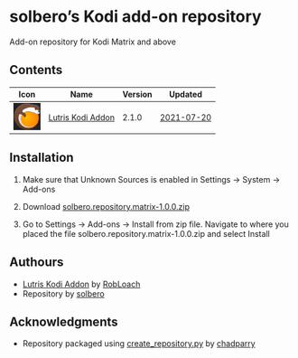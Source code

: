 # solbero’s Kodi add-on repository

Add-on repository for Kodi Matrix and above

## Contents

|Icon|Name|Version|Updated|
|---|---|---|---|
|<img src="https://raw.githubusercontent.com/RobLoach/lutris-kodi-addon/master/resources/icon.png" width="48">|[Lutris Kodi Addon](https://github.com/RobLoach/lutris-kodi-addon)|2.1.0|[2021-07-20](https://github.com/solbero/repository.solbero.matrix/raw/master/plugin.lutris/changelog-2.1.0.txt)

## Installation

1. Make sure that Unknown Sources is enabled in Settings → System → Add-ons

2. Download [solbero.repository.matrix-1.0.0.zip](https://github.com/solbero/repository.solbero.matrix/raw/master/repository.solbero.matrix/repository.solbero.matrix-1.0.0.zip)

3. Go to Settings → Add-ons → Install from zip file. Navigate to where you placed the file solbero.repository.matrix-1.0.0.zip and select Install

## Authours
* [Lutris Kodi Addon](https://github.com/RobLoach/lutris-kodi-addon) by [RobLoach](https://github.com/RobLoach)
* Repository by [solbero](https://github.com/solbero)

## Acknowledgments
* Repository packaged using [create_repository.py](https://github.com/chadparry/kodi-repository.chad.parry.org/blob/master/tools/create_repository.py) by [chadparry](https://github.com/chadparry)
